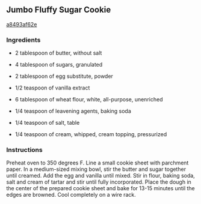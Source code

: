 ## Jumbo Fluffy Sugar Cookie

[a8493af62e](http://tastykitchen.com/recipes/desserts/jumbo-fluffy-sugar-cookie/)

### Ingredients

 - 2 tablespoon of butter, without salt

 - 4 tablespoon of sugars, granulated

 - 2 tablespoon of egg substitute, powder

 - 1/2 teaspoon of vanilla extract

 - 6 tablespoon of wheat flour, white, all-purpose, unenriched

 - 1/4 teaspoon of leavening agents, baking soda

 - 1/4 teaspoon of salt, table

 - 1/4 teaspoon of cream, whipped, cream topping, pressurized

### Instructions

Preheat oven to 350 degrees F. Line a small cookie sheet with parchment paper. In a medium-sized mixing bowl, stir the butter and sugar together until creamed. Add the egg and vanilla until mixed. Stir in flour, baking soda, salt and cream of tartar and stir until fully incorporated. Place the dough in the center of the prepared cookie sheet and bake for 13-15 minutes until the edges are browned. Cool completely on a wire rack.